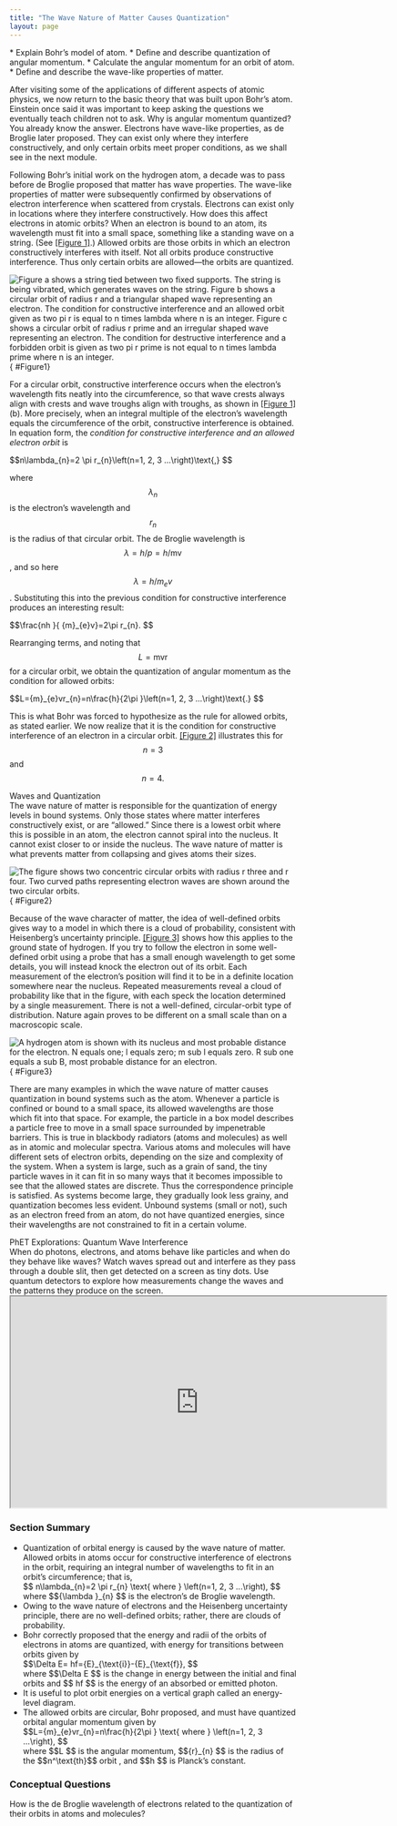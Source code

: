 ```yaml
---
title: "The Wave Nature of Matter Causes Quantization"
layout: page
---
```


<div class="abstract" markdown="1">
* Explain Bohr’s model of atom.
* Define and describe quantization of angular momentum.
* Calculate the angular momentum for an orbit of atom.
* Define and describe the wave-like properties of matter.
</div>

After visiting some of the applications of different aspects of atomic physics,
we now return to the basic theory that was built upon Bohr’s atom. Einstein once
said it was important to keep asking the questions we eventually teach children
not to ask. Why is angular momentum quantized? You already know the answer.
Electrons have wave-like properties, as de Broglie later proposed. They can
exist only where they interfere constructively, and only certain orbits meet
proper conditions, as we shall see in the next module.

Following Bohr’s initial work on the hydrogen atom, a decade was to pass before
de Broglie proposed that matter has wave properties. The wave-like properties of
matter were subsequently confirmed by observations of electron interference when
scattered from crystals. Electrons can exist only in locations where they
interfere constructively. How does this affect electrons in atomic orbits? When
an electron is bound to an atom, its wavelength must fit into a small space,
something like a standing wave on a string. (See [[Figure 1]](#Figure1).)
Allowed orbits are those orbits in which an electron constructively interferes
with itself. Not all orbits produce constructive interference. Thus only certain
orbits are allowed—the orbits are quantized.

![Figure a shows a string tied between two fixed supports. The string is being vibrated, which generates waves on the string. Figure b shows a circular orbit of radius r and a triangular shaped wave representing an electron. The condition for constructive interference and an allowed orbit given as two pi r is equal to n times lambda where n is an integer. Figure c shows a circular orbit of radius r prime and an irregular shaped wave representing an electron. The condition for destructive interference and a forbidden orbit is given as two pi r prime is not equal to n times lambda prime where n is an integer.](../resources/Figure_30_06_00a.jpg "(a) Waves on a string have a wavelength related to the length of the string, allowing them to interfere constructively. (b) If we imagine the string bent into a closed circle, we get a rough idea of how electrons in circular orbits can interfere constructively. (c) If the wavelength does not fit into the circumference, the electron interferes destructively; it cannot exist in such an orbit.")
{ #Figure1}

For a circular orbit, constructive interference occurs when the electron’s
wavelength fits neatly into the circumference, so that wave crests always align
with crests and wave troughs align with troughs, as shown
in [[Figure 1]](#Figure1) (b). More precisely, when an integral multiple of the
electron’s wavelength equals the circumference of the orbit, constructive
interference is obtained. In equation form, the *condition for constructive
interference and an allowed electron orbit* is

<div class="equation" >
 $$n\lambda_{n}=2 \pi r_{n}\left(n=1, 2, 3 ...\right)\text{,} $$
</div>

where $${\lambda }_{n} $$ is the electron’s wavelength and $${r}_{n} $$ is the
radius of that circular orbit. The de Broglie wavelength is $$\lambda
=h/p=h/\mathrm{mv} $$ , and so here $$\lambda =h/{m}_{e}v $$ . Substituting this
into the previous condition for constructive interference produces an
interesting result:

<div class="equation" >
 $$\frac{nh }{ {m}_{e}v}=2\pi r_{n}. $$
</div>

Rearranging terms, and noting that $$L=\text{mvr} $$ for a circular orbit, we
obtain the quantization of angular momentum as the condition for allowed orbits:

<div class="equation" >
 $$L={m}_{e}vr_{n}=n\frac{h}{2\pi }\left(n=1, 2, 3 ...\right)\text{.} $$
</div>

This is what Bohr was forced to hypothesize as the rule for allowed orbits, as
stated earlier. We now realize that it is the condition for constructive
interference of an electron in a circular orbit. [[Figure 2]](#Figure2)
illustrates this for $$n=3 $$ and $$n=4. $$
<div class="note" data-has-label="true" data-label="" markdown="1">
<div class="title">
Waves and Quantization
</div>
The wave nature of matter is responsible for the quantization of energy levels in bound systems. Only those states where matter interferes constructively exist, or are “allowed.” Since there is a lowest orbit where this is possible in an atom, the electron cannot spiral into the nucleus. It cannot exist closer to or inside the nucleus. The wave nature of matter is what prevents matter from collapsing and gives atoms their sizes.

</div>

![The figure shows two concentric circular orbits with radius r three and r four. Two curved paths representing electron waves are shown around the two circular orbits.](../resources/Figure_30_06_01a.jpg "The third and fourth allowed circular orbits have three and four wavelengths, respectively, in their circumferences.")
{ #Figure2}

Because of the wave character of matter, the idea of well-defined orbits gives
way to a model in which there is a cloud of probability, consistent with
Heisenberg’s uncertainty principle. [[Figure 3]](#Figure3) shows how this
applies to the ground state of hydrogen. If you try to follow the electron in
some well-defined orbit using a probe that has a small enough wavelength to get
some details, you will instead knock the electron out of its orbit. Each
measurement of the electron’s position will find it to be in a definite location
somewhere near the nucleus. Repeated measurements reveal a cloud of probability
like that in the figure, with each speck the location determined by a single
measurement. There is not a well-defined, circular-orbit type of distribution.
Nature again proves to be different on a small scale than on a macroscopic
scale.

![A hydrogen atom is shown with its nucleus and most probable distance for the electron. N equals one; l equals zero; m sub l equals zero. R sub one equals a sub B, most probable distance for an electron.](../resources/Figure_30_06_02a.jpg "The ground state of a hydrogen atom has a probability cloud describing the position of its electron. The probability of finding the electron is proportional to the darkness of the cloud. The electron can be closer or farther than the Bohr radius, but it is very unlikely to be a great distance from the nucleus.")
{ #Figure3}

There are many examples in which the wave nature of matter causes quantization
in bound systems such as the atom. Whenever a particle is confined or bound to a
small space, its allowed wavelengths are those which fit into that space. For
example, the particle in a box model describes a particle free to move in a
small space surrounded by impenetrable barriers. This is true in blackbody
radiators (atoms and molecules) as well as in atomic and molecular spectra.
Various atoms and molecules will have different sets of electron orbits,
depending on the size and complexity of the system. When a system is large, such
as a grain of sand, the tiny particle waves in it can fit in so many ways that
it becomes impossible to see that the allowed states are discrete. Thus the
correspondence principle is satisfied. As systems become large, they gradually
look less grainy, and quantization becomes less evident. Unbound systems (small
or not), such as an electron freed from an atom, do not have quantized energies,
since their wavelengths are not constrained to fit in a certain volume.

<div class="note" data-has-label="true"  data-label="" markdown="1">
<div class="title">
PhET Explorations: Quantum Wave Interference
</div>
When do photons, electrons, and atoms behave like particles and when do they behave like waves? Watch waves spread out and interfere as they pass through a double slit, then get detected on a screen as tiny dots. Use quantum detectors to explore how measurements change the waves and the patterns they produce on the screen.

<div class="media" id="PhET_module" data-alt="quantum Wave Interference">
<iframe width="660" height="371.4" src="https://phet.colorado.edu/sims/cheerpj/quantum-wave-interference/latest/quantum-wave-interference.html?simulation=quantum-wave-interference"></iframe>
</div>
</div>


### Section Summary

* Quantization of orbital energy is caused by the wave nature of matter. Allowed
  orbits in atoms occur for constructive interference of electrons in the orbit,
  requiring an integral number of wavelengths to fit in an orbit’s
  circumference; that is,
  <div class="equation" >
   $$ n\lambda_{n}=2 \pi r_{n} \text{ where } \left(n=1, 2, 3 ...\right), $$
  </div>
     where
   $${\lambda }_{n} $$ is the electron’s de Broglie wavelength.
* Owing to the wave nature of electrons and the Heisenberg uncertainty
  principle, there are no well-defined orbits; rather, there are clouds of
  probability.
* Bohr correctly proposed that the energy and radii of the orbits of electrons
  in atoms are quantized, with energy for transitions between orbits given by
  <div class="equation" >
   $$\Delta E= hf={E}_{\text{i}}-{E}_{\text{f}}, $$
  </div>
     where
   $$\Delta E $$ is the change in energy between the initial and final orbits and
   $$ hf $$ is the energy of an absorbed or emitted photon.
* It is useful to plot orbit energies on a vertical graph called an energy-level
  diagram.
* The allowed orbits are circular, Bohr proposed, and must have quantized
  orbital angular momentum given by
  <div class="equation" >
   $$L={m}_{e}vr_{n}=n\frac{h}{2\pi } \text{ where } \left(n=1, 2, 3 ...\right), $$
  </div>
     where    $$L $$ is the angular momentum,
   $${r}_{n} $$ is the radius of the $$n^\text{th}$$ orbit , and
   $$h $$ is Planck’s constant.

### Conceptual Questions

<div class="exercise" data-element-type="conceptual-questions">
<div class="problem" markdown="1">
How is the de Broglie wavelength of electrons related to the quantization of their orbits in atoms and molecules?

</div>
</div>
